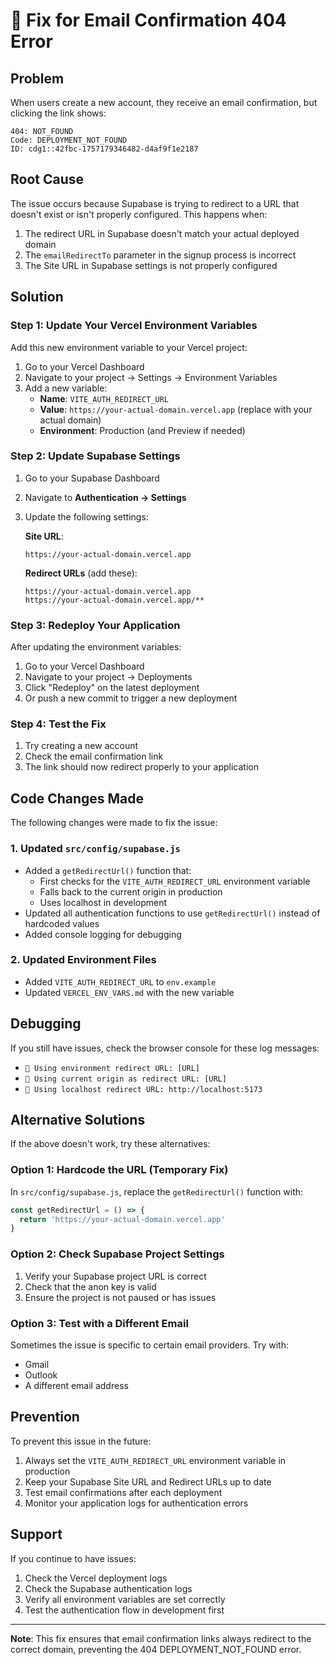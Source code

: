 # 🔧 Fix for Email Confirmation 404 Error

## Problem
When users create a new account, they receive an email confirmation, but clicking the link shows:
```
404: NOT_FOUND
Code: DEPLOYMENT_NOT_FOUND
ID: cdg1::42fbc-1757179346482-d4af9f1e2187
```

## Root Cause
The issue occurs because Supabase is trying to redirect to a URL that doesn't exist or isn't properly configured. This happens when:

1. The redirect URL in Supabase doesn't match your actual deployed domain
2. The `emailRedirectTo` parameter in the signup process is incorrect
3. The Site URL in Supabase settings is not properly configured

## Solution

### Step 1: Update Your Vercel Environment Variables

Add this new environment variable to your Vercel project:

1. Go to your Vercel Dashboard
2. Navigate to your project → Settings → Environment Variables
3. Add a new variable:
   - **Name**: `VITE_AUTH_REDIRECT_URL`
   - **Value**: `https://your-actual-domain.vercel.app` (replace with your actual domain)
   - **Environment**: Production (and Preview if needed)

### Step 2: Update Supabase Settings

1. Go to your Supabase Dashboard
2. Navigate to **Authentication → Settings**
3. Update the following settings:

   **Site URL**:
   ```
   https://your-actual-domain.vercel.app
   ```

   **Redirect URLs** (add these):
   ```
   https://your-actual-domain.vercel.app
   https://your-actual-domain.vercel.app/**
   ```

### Step 3: Redeploy Your Application

After updating the environment variables:

1. Go to your Vercel Dashboard
2. Navigate to your project → Deployments
3. Click "Redeploy" on the latest deployment
4. Or push a new commit to trigger a new deployment

### Step 4: Test the Fix

1. Try creating a new account
2. Check the email confirmation link
3. The link should now redirect properly to your application

## Code Changes Made

The following changes were made to fix the issue:

### 1. Updated `src/config/supabase.js`

- Added a `getRedirectUrl()` function that:
  - First checks for the `VITE_AUTH_REDIRECT_URL` environment variable
  - Falls back to the current origin in production
  - Uses localhost in development
- Updated all authentication functions to use `getRedirectUrl()` instead of hardcoded values
- Added console logging for debugging

### 2. Updated Environment Files

- Added `VITE_AUTH_REDIRECT_URL` to `env.example`
- Updated `VERCEL_ENV_VARS.md` with the new variable

## Debugging

If you still have issues, check the browser console for these log messages:
- `🔗 Using environment redirect URL: [URL]`
- `🔗 Using current origin as redirect URL: [URL]`
- `🔗 Using localhost redirect URL: http://localhost:5173`

## Alternative Solutions

If the above doesn't work, try these alternatives:

### Option 1: Hardcode the URL (Temporary Fix)

In `src/config/supabase.js`, replace the `getRedirectUrl()` function with:

```javascript
const getRedirectUrl = () => {
  return 'https://your-actual-domain.vercel.app'
}
```

### Option 2: Check Supabase Project Settings

1. Verify your Supabase project URL is correct
2. Check that the anon key is valid
3. Ensure the project is not paused or has issues

### Option 3: Test with a Different Email

Sometimes the issue is specific to certain email providers. Try with:
- Gmail
- Outlook
- A different email address

## Prevention

To prevent this issue in the future:

1. Always set the `VITE_AUTH_REDIRECT_URL` environment variable in production
2. Keep your Supabase Site URL and Redirect URLs up to date
3. Test email confirmations after each deployment
4. Monitor your application logs for authentication errors

## Support

If you continue to have issues:

1. Check the Vercel deployment logs
2. Check the Supabase authentication logs
3. Verify all environment variables are set correctly
4. Test the authentication flow in development first

---

**Note**: This fix ensures that email confirmation links always redirect to the correct domain, preventing the 404 DEPLOYMENT_NOT_FOUND error.
